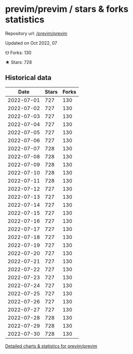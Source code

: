 # previm/previm / stars & forks statistics

Repository url: [/previm/previm](https://github.com/previm/previm)

Updated on Oct 2022, 07

☋ Forks: 130

★ Stars: 728

## Historical data
| Date | Stars | Forks |
|------|-------|-------|
| 2022-07-01 | 727 | 130 | 
| 2022-07-02 | 727 | 130 | 
| 2022-07-03 | 727 | 130 | 
| 2022-07-04 | 727 | 130 | 
| 2022-07-05 | 727 | 130 | 
| 2022-07-06 | 727 | 130 | 
| 2022-07-07 | 728 | 130 | 
| 2022-07-08 | 728 | 130 | 
| 2022-07-09 | 728 | 130 | 
| 2022-07-10 | 728 | 130 | 
| 2022-07-11 | 728 | 130 | 
| 2022-07-12 | 727 | 130 | 
| 2022-07-13 | 727 | 130 | 
| 2022-07-14 | 727 | 130 | 
| 2022-07-15 | 727 | 130 | 
| 2022-07-16 | 727 | 130 | 
| 2022-07-17 | 727 | 130 | 
| 2022-07-18 | 727 | 130 | 
| 2022-07-19 | 727 | 130 | 
| 2022-07-20 | 727 | 130 | 
| 2022-07-21 | 727 | 130 | 
| 2022-07-22 | 727 | 130 | 
| 2022-07-23 | 727 | 130 | 
| 2022-07-24 | 727 | 130 | 
| 2022-07-25 | 727 | 130 | 
| 2022-07-26 | 727 | 130 | 
| 2022-07-27 | 727 | 130 | 
| 2022-07-28 | 728 | 130 | 
| 2022-07-29 | 728 | 130 | 
| 2022-07-30 | 728 | 130 | 


[Detailed charts & statistics for previm/previm](https://reviewgithub.com/rep/previm/previm)
